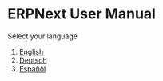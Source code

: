 <!---
WORK IN PROGRESS
-->
# ERPNext User Manual

Select your language

1. [English]({{docs_base_url}}/user/manual/en)
1. [Deutsch]({{docs_base_url}}/user/manual/de)
1. [Español]({{docs_base_url}}/user/manual/es)
